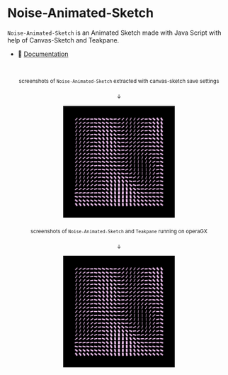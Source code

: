 # Noise-Animated-Sketch

`Noise-Animated-Sketch` is an Animated Sketch made with Java Script with help of Canvas-Sketch and Teakpane.

- :closed_book: [Documentation](./docs/README.md)

#

<p align="center">
  <sub>screenshots of <code>Noise-Animated-Sketch</code> extracted with canvas-sketch save settings</sub>
</p>

<p align="center">
  <sub>↓</sub> 
</p>

<p align="center">
  <img src="Photos/2023.05.23-20.55.12.png" width="50%" />
</p>

<p align="center">
  <sub>screenshots of <code>Noise-Animated-Sketch</code> and <code>Teakpane</code> running on operaGX</sub>
</p>

<p align="center">
  <sub>↓</sub> 
</p>

<p align="center">
  <img src="Photos/2023.05.23-20.55.12.png" width="50%" />
</p>
